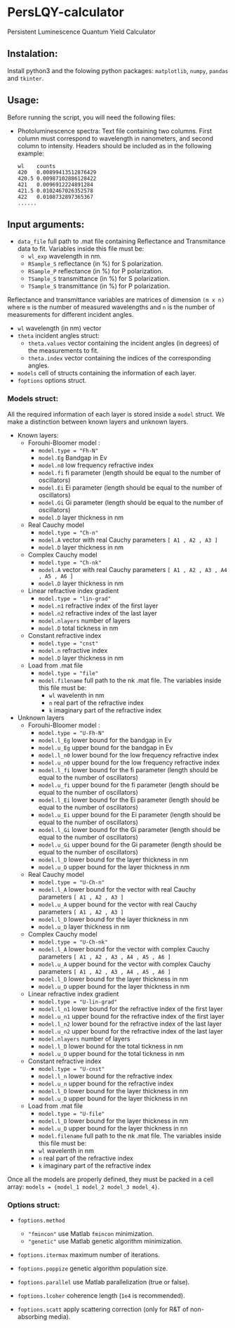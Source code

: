 # PersLQY-calculator
Persistent Luminescence Quantum Yield Calculator
## **Instalation**:
Install python3 and the folowing python packages: ```matplotlib```, ```numpy```, ```pandas``` and ```tkinter```.

## **Usage**:
Before running the script, you will need the following files:

- Photoluminescence spectra: Text file containing two columns. First column must correspond to wavelength in nanometers, and second column to intensity. Headers should be included as in the following example:
  ```
  wl	counts
  420	0.00899413512876429
  420.5	0.00987102886128422
  421	0.0096912224891284
  421.5	0.0102467026352578
  422	0.0108732897365367
  ......
  ```

## Input arguments:

- ```data_file``` full path to .mat file containing Reflectance and Transmitance data to fit. Variables inside this file must be:
  - ```wl_exp``` wavelength in nm.
  - ```RSample_S``` reflectance (in %) for S polarization.
  - ```RSample_P``` reflectance (in %) for P polarization.
  - ```TSample_S``` transmittance (in %) for S polarization.
  - ```TSample_S``` transmittance (in %) for P polarization.

Reflectance and transmittance variables are matrices of dimension ```(m x n)``` where ```m``` is the number of measured wavelengths and ```n``` is the number of measurements for different incident angles.
- ```wl``` wavelength (in nm) vector
- ```theta``` incident angles struct:
   - ```theta.values``` vector containing the incident angles (in degrees) of the measurements to fit.
   - ```theta.index``` vector containing the indices of the corresponding angles.
 - ```models``` cell of structs containing the information of each layer.
 - ```foptions``` options struct.

### Models struct:
All the required information of each layer is stored inside a ```model``` struct. We make a distinction between known layers and unknown layers.
  - Known layers:
    - Forouhi-Bloomer model :
      - ```model.type = "Fh-N"```
      - ```model.Eg``` Bandgap in Ev
      - ```model.n0``` low frequency refractive index
      - ```model.fi``` fi parameter (length should be equal to the number of oscillators)
      - ```model.Ei``` Ei parameter (length should be equal to the number of oscillators)
      - ```model.Gi``` Gi parameter (length should be equal to the number of oscillators)
      - ```model.D``` layer thickness in nm
    - Real Cauchy model
      - ```model.type = "Ch-n"```
      - ```model.A``` vector with real Cauchy parameters ```[ A1 , A2 , A3 ]```
      - ```model.D``` layer thickness in nm
    - Complex Cauchy model
      - ```model.type = "Ch-nk"```
      - ```model.A``` vector with real Cauchy parameters ```[ A1 , A2 , A3 , A4 , A5 , A6 ]```
      - ```model.D``` layer thickness in nm
    - Linear refractive index gradient
      - ```model.type = "lin-grad"```
      - ```model.n1``` refractive index of the first layer
      - ```model.n2``` refractive index of the last layer
      - ```model.nlayers``` number of layers
      - ```model.D``` total tickness in nm
    - Constant refractive index
      - ```model.type = "cnst"```
      - ```model.n``` refractive index
      - ```model.D``` layer thickness in nm
    - Load from .mat file
      - ```model.type = "file"```
      - ```model.filename``` full path to the nk .mat file. The variables inside this file must be:
        - ```wl``` wavelenth in nm
        - ```n``` real part of the refractive index
        - ```k``` imaginary part of the refractive index
  - Unknown layers
      - Forouhi-Bloomer model :
        - ```model.type = "U-Fh-N"```
        - ```model.l_Eg``` lower bound for the bandgap in Ev
        - ```model.u_Eg``` upper bound for the bandgap in Ev
        - ```model.l_n0``` lower bound for the low frequency refractive index
        - ```model.u_n0``` upper bound for the low frequency refractive index
        - ```model.l_fi``` lower bound for the fi parameter (length should be equal to the number of oscillators)
        - ```model.u_fi``` upper bound for the fi parameter (length should be equal to the number of oscillators)
        - ```model.l_Ei``` lower bound for the Ei parameter (length should be equal to the number of oscillators)
        - ```model.u_Ei``` upper bound for the Ei parameter (length should be equal to the number of oscillators)
        - ```model.l_Gi``` lower bound for the Gi parameter (length should be equal to the number of oscillators)
        - ```model.u_Gi``` upper bound for the Gi parameter (length should be equal to the number of oscillators)
        - ```model.l_D```  lower bound for the layer thickness in nm
        - ```model.u_D```  upper bound for the layer thickness in nm
      - Real Cauchy model
        - ```model.type = "U-Ch-n"```
        - ```model.l_A```  lower bound for the vector with real Cauchy parameters ```[ A1 , A2 , A3 ]```
        - ```model.u_A```  upper bound for the vector with real Cauchy parameters ```[ A1 , A2 , A3 ]```
        - ```model.l_D```  lower bound for the layer thickness in nm
        - ```model.u_D```  layer thickness in nm
      - Complex Cauchy model
        - ```model.type = "U-Ch-nk"```
        - ```model.l_A```  lower bound for the vector with complex Cauchy parameters ```[ A1 , A2 , A3 , A4 , A5 , A6 ]```
        - ```model.u_A```  upper bound for the vector with complex Cauchy parameters ```[ A1 , A2 , A3 , A4 , A5 , A6 ]```
        - ```model.l_D```  lower bound for the layer thickness in nm
        - ```model.u_D```  upper bound for the layer thickness in nm
      - Linear refractive index gradient
        - ```model.type = "U-lin-grad"```
        - ```model.l_n1``` lower bound for the refractive index of the first layer
        - ```model.u_n1``` upper bound for the refractive index of the first layer
        - ```model.l_n2``` lower bound for the refractive index of the last layer
        - ```model.u_n2``` upper bound for the refractive index of the last layer
        - ```model.nlayers``` number of layers
        - ```model.l_D``` lower bound for the total tickness in nm
        - ```model.u_D``` upper bound for the total tickness in nm
      - Constant refractive index
        - ```model.type = "U-cnst"```
        - ```model.l_n``` lower bound for the refractive index
        - ```model.u_n``` upper bound for the refractive index
        - ```model.l_D```  lower bound for the layer thickness in nm
        - ```model.u_D```  upper bound for the layer thickness in nn
      - Load from .mat file
        - ```model.type = "U-file"```
        - ```model.l_D```  lower bound for the layer thickness in nm
        - ```model.u_D```  upper bound for the layer thickness in nn
        - ```model.filename``` full path to the nk .mat file. The variables inside this file must be:
        - ```wl``` wavelenth in nm
        - ```n``` real part of the refractive index
        - ```k``` imaginary part of the refractive index

Once all the models are properly defined, they must be packed in a cell array: ```models = {model_1 model_2 model_3 model_4}```.

### Options struct:
- ```foptions.method```
  - ```"fmincon"``` use Matlab ```fmincon``` minimization.
  - ```"genetic"``` use Matlab genetic algorithm minimization.


- ```foptions.itermax``` maximum number of iterations.
- ```foptions.poppize``` genetic algorithm population size.
- ```foptions.parallel``` use Matlab parallelization (true or false).
- ```foptions.lcoher``` coherence length (```1e4``` is recommended).
- ```foptions.scatt``` apply scattering correction (only for R&T of non-absorbing media).
  

